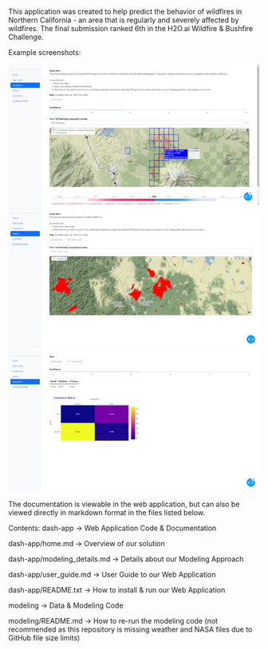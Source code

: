 This application was created to help predict the behavior of wildfires in Northern California - an area that is regularly and severely affected by wildfires. The final submission ranked 6th in the H2O.ai Wildfire & Bushfire Challenge.

Example screenshots:

![Predictions](/screenshots/Predictions.png)
![History](/screenshots/History.png)
![Evaluation](/screenshots/Evaluation.png)

The documentation is viewable in the web application, but can also be viewed directly in markdown format in the files listed below.

Contents:
  dash-app -> Web Application Code & Documentation
  
  dash-app/home.md -> Overview of our solution
  
  dash-app/modeling_details.md -> Details about our Modeling Approach
  
  dash-app/user_guide.md -> User Guide to our Web Application
  
  dash-app/README.txt -> How to install & run our Web Application
  
  modeling -> Data & Modeling Code
  
  modeling/README.md -> How to re-run the modeling code (not recommended as this repository is missing weather and NASA files due to GitHub file size limits)
